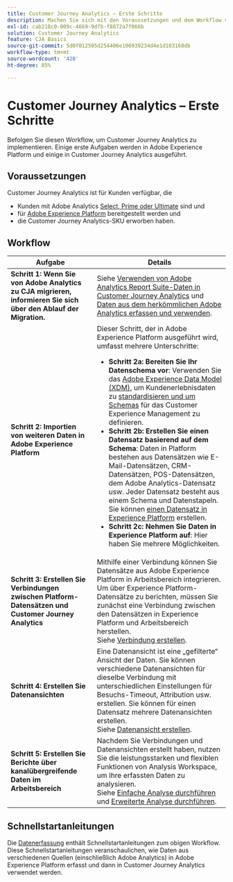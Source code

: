 ```yaml
---
title: Customer Journey Analytics – Erste Schritte
description: Machen Sie sich mit den Voraussetzungen und dem Workflow vertraut, die für die Implementierung von Customer Journey Analytics erforderlich sind.
exl-id: cab218c0-009c-4669-9dfb-f8872a7f066b
solution: Customer Journey Analytics
feature: CJA Basics
source-git-commit: 5d0f012505d254406e106939234d4e1d103168db
workflow-type: tm+mt
source-wordcount: '428'
ht-degree: 85%

---
```


# Customer Journey Analytics – Erste Schritte

Befolgen Sie diesen Workflow, um Customer Journey Analytics zu implementieren. Einige erste Aufgaben werden in Adobe Experience Platform und einige in Customer Journey Analytics ausgeführt.

## Voraussetzungen

Customer Journey Analytics ist für Kunden verfügbar, die

* Kunden mit Adobe Analytics [Select, Prime oder Ultimate](https://www.adobe.com/de/analytics/compare-adobe-analytics-packages.html) sind und
* für [Adobe Experience Platform](https://www.adobe.com/de/experience-platform.html) bereitgestellt werden und
* die Customer Journey Analytics-SKU erworben haben.

## Workflow

| Aufgabe | Details |
| --- | --- |
| **Schritt 1: Wenn Sie von Adobe Analytics zu CJA migrieren, informieren Sie sich über den Ablauf der Migration.** | Siehe [Verwenden von Adobe Analytics Report Suite-Daten in Customer Journey Analytics](/help/getting-started/aa-vs-cja/aa-data-in-cja.md) und [Daten aus dem herkömmlichen Adobe Analytics erfassen und verwenden](../data-ingestion/analytics.md). |
| **Schritt 2: Importien von weiteren Daten in Adobe Experience Platform** | Dieser Schritt, der in Adobe Experience Platform ausgeführt wird, umfasst mehrere Unterschritte:<ul><li>**Schritt 2a: Bereiten Sie Ihr Datenschema vor**: Verwenden Sie das [Adobe Experience Data Model (XDM)](https://experienceleague.adobe.com/docs/experience-platform/xdm/home.html?lang=de), um Kundenerlebnisdaten zu [standardisieren und um Schemas](https://experienceleague.adobe.com/docs/experience-platform/xdm/tutorials/create-schema-ui.html?lang=de) für das Customer Experience Management zu definieren.</li><li>**Schritt 2b: Erstellen Sie einen Datensatz basierend auf dem Schema**: Daten in Platform bestehen aus Datensätzen wie E-Mail-Datensätzen, CRM-Datensätzen, POS-Datensätzen, dem Adobe Analytics-Datensatz usw. Jeder Datensatz besteht aus einem Schema und Datenstapeln. Sie können [einen Datensatz in Experience Platform](https://experienceleague.adobe.com/docs/platform-learn/getting-started-for-data-architects-and-data-engineers/create-datasets.html?lang=de) erstellen.</li><li>**Schritt 2c: Nehmen Sie Daten in Experience Platform auf**: Hier haben Sie mehrere Möglichkeiten.</li></ul> |
| **Schritt 3: Erstellen Sie Verbindungen zwischen Platform-Datensätzen und Customer Journey Analytics** | Mithilfe einer Verbindung können Sie Datensätze aus Adobe Experience Platform in Arbeitsbereich integrieren. Um über Experience Platform-Datensätze zu berichten, müssen Sie zunächst eine Verbindung zwischen den Datensätzen in Experience Platform und Arbeitsbereich herstellen.<br>Siehe [Verbindung erstellen](/help/connections/create-connection.md). |
| **Schritt 4: Erstellen Sie Datenansichten** | Eine Datenansicht ist eine „gefilterte“ Ansicht der Daten. Sie können verschiedene Datenansichten für dieselbe Verbindung mit unterschiedlichen Einstellungen für Besuchs-Timeout, Attribution usw. erstellen. Sie können für einen Datensatz mehrere Datenansichten erstellen.<br>Siehe [Datenansicht erstellen](/help/data-views/create-dataview.md). |
| **Schritt 5: Erstellen Sie Berichte über kanalübergreifende Daten im Arbeitsbereich** | Nachdem Sie Verbindungen und Datenansichten erstellt haben, nutzen Sie die leistungsstarken und flexiblen Funktionen von Analysis Workspace, um Ihre erfassten Daten zu analysieren.<br>Siehe [Einfache Analyse durchführen](/help/analysis-workspace/perform-basic-analysis.md) und [Erweiterte Analyse durchführen](/help/analysis-workspace/perform-adv-analysis.md). |

## Schnellstartanleitungen

Die [Datenerfassung](../data-ingestion/data-ingestion.md) enthält Schnellstartanleitungen zum obigen Workflow. Diese Schnellstartanleitungen veranschaulichen, wie Daten aus verschiedenen Quellen (einschließlich Adobe Analytics) in Adobe Experience Platform erfasst und dann in Customer Journey Analytics verwendet werden.
